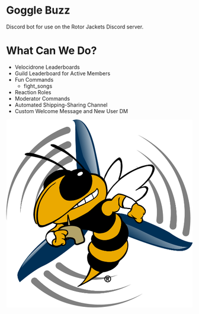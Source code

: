# Goggle Buzz

Discord bot for use on the Rotor Jackets Discord server.

# What Can We Do?

- Velocidrone Leaderboards
- Guild Leaderboard for Active Members
- Fun Commands
  - fight_songs
- Reaction Roles
- Moderator Commands
- Automated Shipping-Sharing Channel
- Custom Welcome Message and New User DM

![image](https://raw.githubusercontent.com/RotorJackets/Goggle_Buzz/main/assets/gogglebuzz.png?raw=true)
